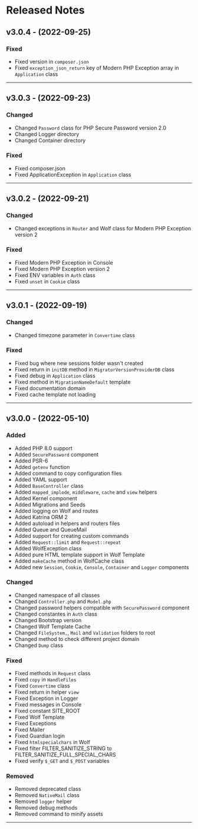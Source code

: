 # Released Notes

## v3.0.4 - (2022-09-25)

### Fixed

- Fixed version in `composer.json`
- Fixed `exception_json_return` key of Modern PHP Exception array in `Application` class

--------------------------------------------------------------------------

## v3.0.3 - (2022-09-23)

### Changed

- Changed `Password` class for PHP Secure Password version 2.0
- Changed Logger directory
- Changed Container directory

### Fixed

- Fixed composer.json
- Fixed ApplicationException in `Application` class

--------------------------------------------------------------------------

## v3.0.2 - (2022-09-21)

### Changed

- Changed exceptions in `Router` and Wolf class for Modern PHP Exception version 2

### Fixed

- Fixed Modern PHP Exception in Console
- Fixed Modern PHP Exception version 2
- Fixed ENV variables in `Auth` class
- Fixed `unset` in `Cookie` class

--------------------------------------------------------------------------

## v3.0.1 - (2022-09-19)

### Changed

- Changed timezone parameter in `Convertime` class

### Fixed

- Fixed bug where new sessions folder wasn't created
- Fixed return in `initDB` method in `MigratorVersionProviderDB` class
- Fixed debug in `Application` class
- Fixed method in `MigrationNameDefault` template
- Fixed documentation domain
- Fixed cache template not loading

--------------------------------------------------------------------------

## v3.0.0 - (2022-05-10)

### Added

- Added PHP 8.0 support
- Added `SecurePassword` component
- Added PSR-6
- Added `getenv` function
- Added command to copy configuration files
- Added YAML support
- Added `BaseController` class
- Added `mapped_implode`, `middleware`, `cache` and `view` helpers
- Added Kernel component
- Added Migrations and Seeds
- Added logging on Wolf and routes
- Added Katrina ORM 2
- Added autoload in helpers and routers files
- Added Queue and QueueMail
- Added support for creating custom commands
- Added `Request::limit` and `Request::repeat`
- Added WolfException class
- Added pure HTML template support in Wolf Template
- Added `makeCache` method in WolfCache class
- Added new `Session`, `Cookie`, `Console`, `Container` and `Logger` components

### Changed

- Changed namespace of all classes
- Changed `Controller.php` and `Model.php`
- Changed password helpers compatible with `SecurePassword` component
- Changed constantes in `Auth` class
- Changed Bootstrap version
- Changed Wolf Template Cache
- Changed `FileSystem,`, `Mail` and `Validation` folders to root
- Changed method to check different project domain
- Changed `Dump` class

### Fixed

- Fixed methods in `Request` class
- Fixed `copy` in `HandleFiles`
- Fixed `Convertime` class
- Fixed return in helper `view`
- Fixed Exception in Logger
- Fixed messages in Console
- Fixed constant SITE_ROOT
- Fixed Wolf Template
- Fixed Exceptions
- Fixed Mailer
- Fixed Guardian login
- Fixed `htmlspecialchars` in Wolf
- Fixed filter FILTER_SANITIZE_STRING to FILTER_SANITIZE_FULL_SPECIAL_CHARS
- Fixed verify `$_GET` and `$_POST` variables

### Removed

- Removed deprecated class
- Removed `NativeMail` class
- Removed `logger` helper
- Removed debug methods
- Removed command to minify assets
--------------------------------------------------------------------------